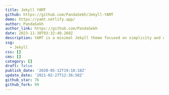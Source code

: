 ```yaml
---
title: Jekyll YAMT
github: https://github.com/PandaSekh/Jekyll-YAMT
demo: https://yamt.netlify.app/
author: PandaSekh
author_link: https://github.com/PandaSekh
date: 2023-11-30T03:32:40.260Z
description: YAMT is a minimal Jekyll theme focused on simplicity and ease-of-use.
ssg:
  - Jekyll
css: []
cms: []
category: []
draft: false
publish_date: '2020-05-12T19:18:18Z'
update_date: '2021-02-27T12:36:58Z'
github_star: 76
github_fork: 99
---
```

